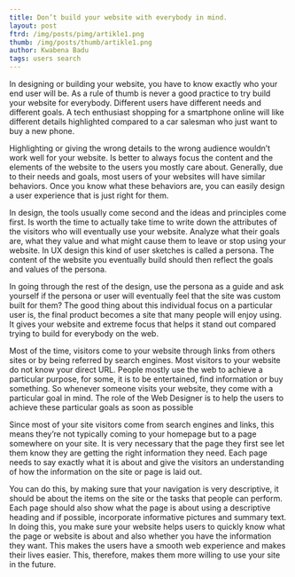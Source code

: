 ```yaml
---
title: Don’t build your website with everybody in mind.
layout: post
ftrd: /img/posts/pimg/artikle1.png
thumb: /img/posts/thumb/artikle1.png
author: Kwabena Badu
tags: users search
---
```


In designing or building your website, you have to know exactly who your end user will be. As a rule of thumb is never a good practice to try build your website for everybody. Different users have different needs and different goals. A tech enthusiast shopping for a smartphone online will like different details highlighted compared to a car salesman who just want to buy a new phone.

Highlighting or giving the wrong details to the wrong audience wouldn’t work well for your website. Is better to always focus the content and the elements of the website to the users you mostly care about. Generally, due to their needs and goals, most users of your websites will have similar behaviors. Once you know what these behaviors are, you can easily design a user experience that is just right for them.

In design, the tools usually come second and the ideas and principles come first. Is worth the time to actually take time to write down the attributes of the visitors who will eventually use your website. Analyze what their goals are, what they value and what might cause them to leave or stop using your website. In UX design this kind of user sketches is called a persona. The content of the website you eventually build should then reflect the goals and values of the persona.

In going through the rest of the design, use the persona as a guide and ask yourself if the persona or user will eventually feel that the site was custom built for them? The good thing about this individual focus on a particular user is, the final product becomes a site that many people will enjoy using. It gives your website and extreme focus that helps it stand out compared trying to build for everybody on the web.

Most of the time, visitors come to your website through links from others sites or by being referred by search engines. Most visitors to your website do not know your direct URL. People mostly use the web to achieve a particular purpose, for some, it is to be entertained, find information or buy something. So whenever someone visits your website, they come with a particular goal in mind. The role of the Web Designer is to help the users to achieve these particular goals as soon as possible

Since most of your site visitors come from search engines and links, this means they’re not typically coming to your homepage but to a page somewhere on your site. It is very necessary that the page they first see let them know they are getting the right information they need. Each page needs to say exactly what it is about and give the visitors an understanding of how the information on the site or page is laid out.

You can do this, by making sure that your navigation is very descriptive, it should be about the items on the site or the tasks that people can perform. Each page should also show what the page is about using a descriptive heading and if possible, incorporate informative pictures and summary text. In doing this, you make sure your website helps users to quickly know what the page or website is about and also whether you have the information they want. This makes the users have a smooth web experience and makes their lives easier. This, therefore, makes them more willing to use your site in the future.